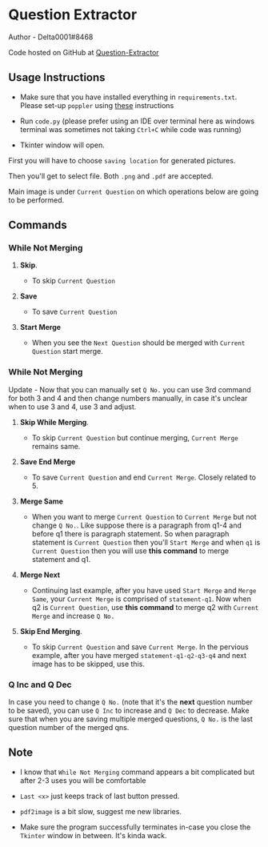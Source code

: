 # Question Extractor

Author - Delta0001#8468

Code hosted on GitHub at [Question-Extractor](https://github.com/SuperSat001/Question-Extractor)


## Usage Instructions

- Make sure that you have installed everything in `requirements.txt`. Please set-up `poppler` using [these](https://stackoverflow.com/a/53960829) instructions 

- Run `code.py` (please prefer using an IDE over terminal here as windows terminal was sometimes not taking `Ctrl+C` while code was running)

- Tkinter window will open. 

First you will have to choose `saving location` for generated pictures.

Then you'll get to select file. Both `.png` and `.pdf` are accepted.

Main image is under `Current Question` on which operations below are going to be performed. 

## Commands


### While Not Merging

1. **Skip**. 
	- To skip `Current Question`

2. **Save**
	- To save `Current Question`

3. **Start Merge**
	- When you see the `Next Question` should be merged with `Current Question` start merge.


### While Not Merging

Update - Now that you can manually set `Q No.` you can use 3rd command for both 3 and 4 and then change numbers manually, in case it's unclear when to use 3 and 4, use 3 and adjust.

1. **Skip While Merging**. 
	- To skip `Current Question` but continue merging, `Current Merge` remains same.

2. **Save End Merge**
	- To save `Current Question` and end `Current Merge`. Closely related to 5.

3. **Merge Same**
	- When you want to merge `Current Question` to `Current Merge` but not change `Q No.`. Like suppose there is a paragraph from q1-4 and before q1 there is paragraph statement. So when paragraph statement is `Current Question` then you'll `Start Merge` and when `q1` is `Current Question` then you will use **this command** to merge statement and q1.

4. **Merge Next**
	- Continuing last example, after you have used `Start Merge` and `Merge Same`, your `Current Merge` is comprised of `statement-q1`. Now when q2 is `Current Question`, use **this command** to merge q2 with `Current Merge` and increase `Q No.`

5. **Skip End Merging**. 
	- To skip `Current Question` and save `Current Merge`. In the pervious example, after you have merged `statement-q1-q2-q3-q4` and next image has to be skipped, use this. 

### Q Inc and Q Dec
In case you need to change `Q No.` (note that it's the **next** question number to be saved), you can use `Q Inc` to increase and `Q Dec` to decrease. Make sure that when you are saving multiple merged questions, `Q No.` is the last question number of the merged qns.

## Note

- I know that `While Not Merging` command appears a bit complicated but after 2-3 uses you will be comfortable

- `Last <x>` just keeps track of last button pressed.

- `pdf2image` is a bit slow, suggest me new libraries.

- Make sure the program successfully terminates in-case you close the `Tkinter` window in between. It's kinda wack.

